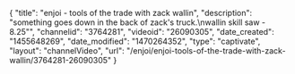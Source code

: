 {
    "title": "enjoi - tools of the trade with zack wallin",
    "description": "something goes down in the back of zack's truck.\nwallin skill saw - 8.25\"",
    "channelid": "3764281",
    "videoid": "26090305",
    "date_created": "1455648269",
    "date_modified": "1470264352",
    "type": "captivate",
    "layout": "channelVideo",
    "url": "\/enjoi\/enjoi-tools-of-the-trade-with-zack-wallin\/3764281-26090305"
}